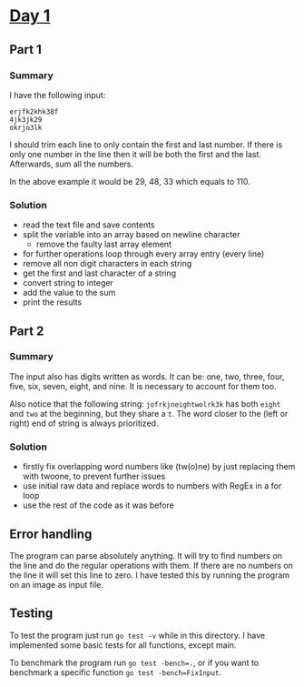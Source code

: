 # [Day 1](https://adventofcode.com/2023/day/1)

## Part 1

### Summary

I have the following input:

```
erjfk2khk38f
4jk3jk29
okrjo3lk
```

I should trim each line to only contain the first and last number. If there is only one number in the line then it will be both the first and the last. Afterwards, sum all the numbers.

In the above example it would be 29, 48, 33 which equals to 110.

### Solution

- read the text file and save contents
- split the variable into an array based on newline character
  - remove the faulty last array element
- for further operations loop through every array entry (every line)
- remove all non digit characters in each string
- get the first and last character of a string
- convert string to integer
- add the value to the sum
- print the results

## Part 2

### Summary

The input also has digits written as words. It can be: one, two, three, four, five, six, seven, eight, and nine. It is necessary to account for them too.

Also notice that the following string: `jofrkjneightwolrk3k` has both `eight` and `two` at the beginning, but they share a `t`. The word closer to the (left or right) end of string is always prioritized.

### Solution

- firstly fix overlapping word numbers like (tw(o)ne) by just replacing them with twoone, to prevent further issues
- use initial raw data and replace words to numbers with RegEx in a for loop
- use the rest of the code as it was before

## Error handling

The program can parse absolutely anything. It will try to find numbers on the line and do the regular operations with them. If there are no numbers on the line it will set this line to zero. I have tested this by running the program on an image as input file.

## Testing

To test the program just run `go test -v` while in this directory. I have implemented some basic tests for all functions, except main.

To benchmark the program run `go test -bench=.`, or if you want to benchmark a specific function `go test -bench=FixInput`.
